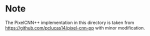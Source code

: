 # Note
The PixelCNN++ implementation in this directory is taken from https://github.com/pclucas14/pixel-cnn-pp with minor modification.